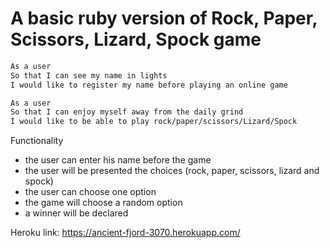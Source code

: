 # A basic ruby version of Rock, Paper, Scissors, Lizard, Spock game


```sh
As a user
So that I can see my name in lights
I would like to register my name before playing an online game

As a user
So that I can enjoy myself away from the daily grind
I would like to be able to play rock/paper/scissors/Lizard/Spock
```

Functionality

- the user can enter his name before the game
- the user will be presented the choices (rock, paper, scissors, lizard and spock)
- the user can choose one option
- the game will choose a random option
- a winner will be declared

Heroku link: https://ancient-fjord-3070.herokuapp.com/
